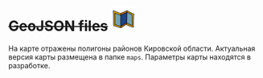 # ~~GeoJSON files~~ ![](images/map.png)


На карте отражены полигоны районов Кировской области.
Актуальная версия карты размещена в папке `maps`.
Параметры карты находятся в разработке.
